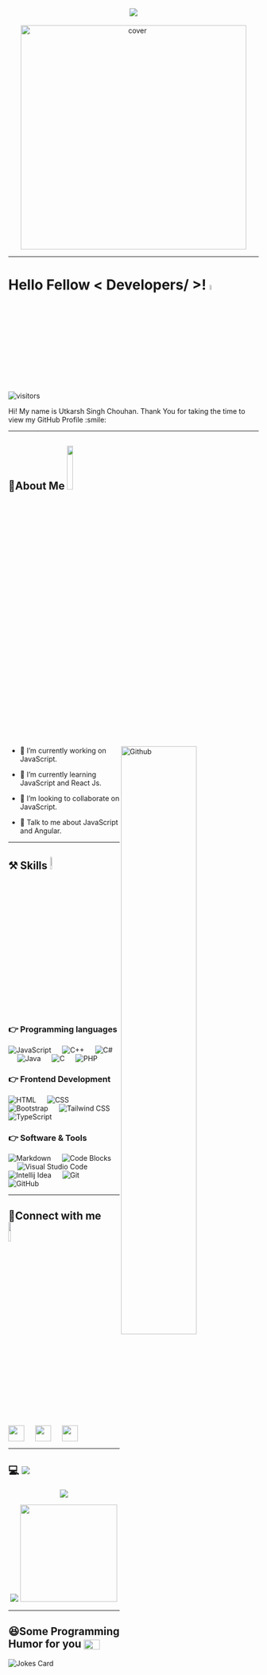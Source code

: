 <h2 align="center">
 <a href="https://github.com/DenverCoder1/readme-typing-svg"><img src="https://readme-typing-svg.herokuapp.com?font=Rubik&size=25&color=F7F7F7FF&lines=Aspiring+FullStack+Developer+🤓+;Converting+words+into+codes+👨‍💻"></a>
</h2>

<div align="center">
<img width="95%" height = "450px" src="https://c.tenor.com/3bTxZ4HdrysAAAAC/pixels-neon.gif" alt="cover" />
</div>





<hr>

<h1> Hello Fellow < Developers/ >! <img src = "https://raw.githubusercontent.com/MartinHeinz/MartinHeinz/master/wave.gif" width = "5%" height="5%"> </h1>
<p align='center'>



![visitors](https://visitor-badge.glitch.me/badge?page_id=https://github.com/UtkarshSinghChouhan.https://github.com/UtkarshSinghChouhan)

</p>
<div size='20px'> Hi! My name is Utkarsh Singh Chouhan. Thank You for taking the time to view my GitHub Profile :smile: 
</div>

<hr>

<h2> 👨About Me <img src = "https://media3.giphy.com/media/mJzKn0z9GGkkjRhrI5/200.gif?cid=95b27944ab6eaae1f10201924bb07c09afed18c66829de6f&rid=200.gif" width = 15% ></h2>

<img width="55%" align="right" alt="Github" src="https://raw.githubusercontent.com/onimur/.github/master/.resources/git-header.svg" />


- 🔭 I’m currently working on JavaScript.


- 🌱 I’m currently learning JavaScript and React Js. 

- 👯 I’m looking to collaborate on JavaScript. 

- 💬 Talk to me about JavaScript and Angular. 

<hr>

<h2> ⚒️ Skills <img src = "https://media2.giphy.com/media/QssGEmpkyEOhBCb7e1/giphy.gif?cid=ecf05e47a0n3gi1bfqntqmob8g9aid1oyj2wr3ds3mg700bl&rid=giphy.gif" width = "4%" height ="8%"> </h2>

### 👉 Programming languages

<p align="left">    
    <img alt="JavaScript" src="https://img.shields.io/badge/Javascript-F7DF1E?style=for-the-badge&logo=javascript&logoColor=black">
    &emsp;
    <img alt="C++" src="https://img.shields.io/badge/Cpp-F7DF1E?style=for-the-badge&logo=C++&logoColor=black">
    &emsp;
    <img alt="C#" src="https://img.shields.io/badge/C#-F7DF1E?style=for-the-badge&logo=C#&logoColor=black">
    &emsp;
    <img alt="Java" src="https://img.shields.io/badge/Java-F7DF1E?style=for-the-badge&logo=Java&logoColor=black">
    &emsp;
    <img alt="C" src="https://img.shields.io/badge/C-F7DF1E?style=for-the-badge&logo=c&logoColor=black">
    &emsp;
   <img alt="PHP" src="https://img.shields.io/badge/php-F7DF1E?style=for-the-badge&logo=php&logoColor=black">
</p>


### 👉 Frontend Development

<p align="left"> 
   
   <img alt="HTML" src="https://img.shields.io/badge/HTML5-E34F26?style=for-the-badge&logo=html5&logoColor=white">
   &emsp;
   <img alt="CSS" src="https://img.shields.io/badge/CSS3-1572B6?style=for-the-badge&logo=css3&logoColor=white">
   &emsp;
   <img alt="Bootstrap" src="https://img.shields.io/badge/Bootstrap-563D7C?style=for-the-badge&logo=bootstrap&logoColor=white"/>   
   &emsp; 
   <img alt="Tailwind CSS" src="https://img.shields.io/badge/Tailwind_CSS-38B2AC?style=for-the-badge&logo=tailwind-css&logoColor=white"/>
    &emsp;  
   <img alt="TypeScript" src="https://img.shields.io/badge/TypeScript-38B2AC?style=for-the-badge&logo=tailwind-css&logoColor=white"/>
    &emsp;
 
</p>


### 👉 Software & Tools

<p align="left">  
   <img alt="Markdown" src="https://img.shields.io/badge/Markdown-000000?style=for-the-badge&logo=markdown&logoColor=white">
    &emsp;
     <img alt="Code Blocks" src="https://img.shields.io/badge/codeblocks-007ACC?style=for-the-badge&logo=codeblocks&logoColor=white">
    &emsp;
    <img alt="Visual Studio Code" src="https://img.shields.io/badge/Visual%20Studio%20Code-007ACC?style=for-the-badge&logo=visualstudiocode&logoColor=white">
    &emsp;
     <img alt="Intellij Idea" src="https://img.shields.io/badge/intellijIdea-007ACC?style=for-the-badge&logo=intellij idea&logoColor=white">
    &emsp;
    <img alt="Git" src="https://img.shields.io/badge/GIT-E44C30?style=for-the-badge&logo=git&logoColor=white">
    &emsp; 
    <img alt="GitHub" src="https://img.shields.io/badge/GitHub-E44C30?style=for-the-badge&logo=github&logoColor=white">
    &emsp; 
</p>


<hr>

<h2> 🙋Connect with me <img src='https://raw.githubusercontent.com/ShahriarShafin/ShahriarShafin/main/Assets/handshake.gif' width="10%"> </h2>
<a href = 'https://www.linkedin.com/in/https://www.linkedin.com/in/utkarsh-singh-chouhan-424551217/'> <img width = '32px' align= 'center' src="https://raw.githubusercontent.com/rahulbanerjee26/githubAboutMeGenerator/main/icons/linked-in-alt.svg"/></a> 
&emsp;
<a href = 'https://www.twitter.com/https://twitter.com/uscutkarsh9'> <img width = '32px' align= 'center' src="https://raw.githubusercontent.com/rahulbanerjee26/githubAboutMeGenerator/main/icons/twitter.svg"/></a> 
&emsp;
<a href = 'https://www.github.com/https://github.com/UtkarshSinghChouhan'> <img width = '32px' align= 'center' src="https://raw.githubusercontent.com/rahulbanerjee26/githubAboutMeGenerator/main/icons/github.svg"/></a> 

<hr>


 <h2>  💻 <img src="https://readme-typing-svg.herokuapp.com?font=Rubik&size=23&duration=8000&color=E4E4E4&lines=My+GitHub+Stats+.+.+.+.">  </h2>

  <p align = "center"><img src="https://github-readme-streak-stats.herokuapp.com/?user=UtkarshSinghChouhan&theme=radical"> </p> 
  <p align = "center"><img src = "https://github-readme-stats.vercel.app/api?username=UtkarshSinghChouhan&show_icons=true&theme=radical">
 <img src="https://github-readme-stats.vercel.app/api/top-langs/?username=UtkarshSinghChouhan&theme=radical" weidth = "50%" height="195px">  </p>
  
  


<hr>

<h2> 😆Some Programming Humor for you <img align ='center' src='https://c.tenor.com/7K719wmyoOIAAAAd/lmao-big-funny.gif' width = '32px' height = "20px"></h2>

![Jokes Card](https://readme-jokes.vercel.app/api?theme=default)



